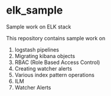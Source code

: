# elk_sample
Sample work on ELK stack

This repository contains sample work on
1. logstash pipelines
2. Migrating kibana objects 
3. RBAC (Role Based Access Control)
4. Creating watcher alerts
5. Various index pattern operations
6. ILM
7. Watcher Alerts